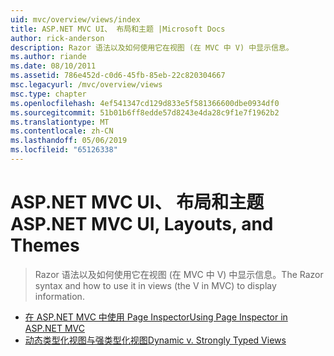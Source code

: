 ```yaml
---
uid: mvc/overview/views/index
title: ASP.NET MVC UI、 布局和主题 |Microsoft Docs
author: rick-anderson
description: Razor 语法以及如何使用它在视图 (在 MVC 中 V) 中显示信息。
ms.author: riande
ms.date: 08/10/2011
ms.assetid: 786e452d-c0d6-45fb-85eb-22c820304667
msc.legacyurl: /mvc/overview/views
msc.type: chapter
ms.openlocfilehash: 4ef541347cd129d833e5f581366600dbe0934df0
ms.sourcegitcommit: 51b01b6ff8edde57d8243e4da28c9f1e7f1962b2
ms.translationtype: MT
ms.contentlocale: zh-CN
ms.lasthandoff: 05/06/2019
ms.locfileid: "65126338"
---
```

# <a name="aspnet-mvc-ui-layouts-and-themes"></a><span data-ttu-id="d821b-103">ASP.NET MVC UI、 布局和主题</span><span class="sxs-lookup"><span data-stu-id="d821b-103">ASP.NET MVC UI, Layouts, and Themes</span></span>

> <span data-ttu-id="d821b-104">Razor 语法以及如何使用它在视图 (在 MVC 中 V) 中显示信息。</span><span class="sxs-lookup"><span data-stu-id="d821b-104">The Razor syntax and how to use it in views (the V in MVC) to display information.</span></span>

- [<span data-ttu-id="d821b-105">在 ASP.NET MVC 中使用 Page Inspector</span><span class="sxs-lookup"><span data-stu-id="d821b-105">Using Page Inspector in ASP.NET MVC</span></span>](using-page-inspector-in-aspnet-mvc.md)
- [<span data-ttu-id="d821b-106">动态类型化视图与强类型化视图</span><span class="sxs-lookup"><span data-stu-id="d821b-106">Dynamic v. Strongly Typed Views</span></span>](dynamic-v-strongly-typed-views.md)
